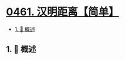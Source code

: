 # [0461. 汉明距离【简单】](https://github.com/tnotesjs/TNotes.leetcode/tree/main/notes/0461.%20%E6%B1%89%E6%98%8E%E8%B7%9D%E7%A6%BB%E3%80%90%E7%AE%80%E5%8D%95%E3%80%91)

<!-- region:toc -->

- [1. 📝 概述](#1--概述)

<!-- endregion:toc -->

## 1. 📝 概述
